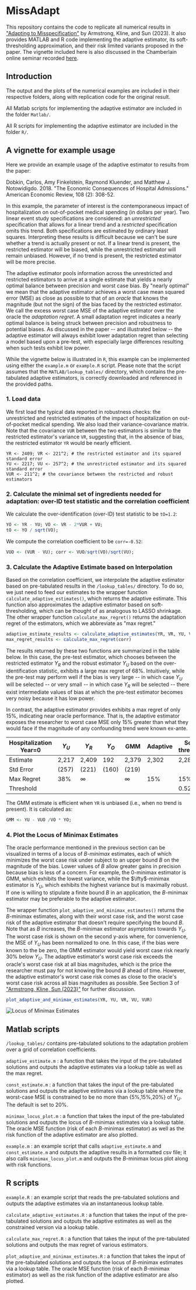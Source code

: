 # MissAdapt

This repository contains the code to replicate all numerical results in ["Adapting to Misspecification"](https://arxiv.org/pdf/2305.14265.pdf) by Armstrong, Kline, and Sun (2023).  It also provides MATLAB and R code implementing the adaptive estimator, its soft-thresholding approximation, and their risk limited variants proposed in the paper.  The vignette included here is also discussed in the Chamberlain online seminar recorded [here](https://youtu.be/JrDsCW-1h6A).


## Introduction
The output and the plots of the numerical examples are included in their respective folders, along with replication code for the original result.

All Matlab scripts for implementing the adaptive estimator are included in the folder `Matlab/`.   

All R scripts for implementing the adaptive estimator are included in the folder `R/`.  

## A vignette for example usage
Here we provide an example usage of the adaptive estimator to results from the paper:  

Dobkin, Carlos, Amy Finkelstein, Raymond Kluender, and Matthew J. Notowidigdo. 2018. "The Economic Consequences of Hospital Admissions." American Economic Review, 108 (2): 308-52.

In this example, the parameter of interest is the contemporaneous impact of hospitalization on out-of-pocket medical spending (in dollars per year). Two linear event study specifications are considered: an *unrestricted* specification that allows for a linear trend and a *restricted* specification omits this trend. Both specifications are estimated by ordinary least squares. Interpreting these results is difficult because we can't be sure whether a trend is actually present or not. If a linear trend is present, the restricted estimator will be biased, while the unrestricted estimator will remain unbiased. However, if no trend is present, the restricted estimator will be more precise. 

The adaptive estimator pools information across the unrestricted and restricted estimators to arrive at a single estimate that yields a nearly optimal balance between precision and worst case bias. By "nearly optimal" we mean that the adaptive estimator achieves a worst case mean squared error (MSE) as close as possible to that of an *oracle* that knows the magnitude (but not the sign) of the bias faced by the restricted estimator. We call the excess worst case MSE of the adaptive estimator over the oracle the *adaptation regret*. A small adaptation regret indicates a nearly optimal balance is being struck between precision and robustness to potential biases. As discussed in the paper -- and illustrated below -- the adaptive estimator will always exhibit lower adaptation regret than selecting a model based upon a pre-test, with especially large differences resulting when such tests exhibit low power.

While the vignette below is illustrated in `R`, this example can be implemented using either the `example.m` or `example.R` script.  Please note that the script assumes that the `MATLAB/lookup_tables/` directory, which contains the pre-tabulated adaptive estimators, is correctly downloaded and referenced in the provided paths.
	
### 1. Load data
We first load the typical data reported in robustness checks: the unrestricted and restricted estimates of the impact of hospitalization on out-of-pocket medical spending. We also load their variance-covariance matrix. Note that the covariance `VUR` between the two estimators is similar to the restricted estimator's variance `VR`, suggesting that, in the absence of bias, the restricted estimator `YR` would be nearly efficient. 
```
YR <- 2409; VR <- 221^2; # the restricted estimator and its squared standard error
YU <- 2217; VU <- 257^2; # the unrestricted estimator and its squared standard error
VUR <- 211^2; # the covariance between the restricted and robust estimators
```
### 2. Calculate the minimal set of ingredients needed for adaptation: over-ID test statistic and the correlation coefficient
We calculate the over-identification (over-ID) test statistic to be `tO=1.2`:
```r
YO <- YR - YU; VO <- VR - 2*VUR + VU;
tO <- YO / sqrt(VO);
```
We compute the correlation coefficient to be `corr=-0.52`:
```r
VUO <- (VUR - VU); corr <- VUO/sqrt(VO)/sqrt(VU);
```

### 3. Calculate the Adaptive Estimate based on Interpolation
Based on the correlation coefficient, we interpolate the adaptive estimator based on pre-tabulated results in the `/lookup_tables/` directory. To do so, we just need to feed our estimates to the wrapper function `calculate_adaptive_estimates()`, which returns the adaptive estimate. This function also approximates the adaptive estimator based on soft-thresholding, which can be thought of as analogous to LASSO shrinkage. The other wrapper function `calculate_max_regret()` returns the adaptation regret of the estimators, which we abbreviate as "max regret."   

```r
adaptive_estimate_results <- calculate_adaptive_estimates(YR, VR, YU, VU, VUR)
max_regret_results <- calculate_max_regret(corr)

```
The results returned by these two functions are summarized in the table below. In this case, the pre-test estimator, which chooses between the restricted estimator $Y_{R}$ and the robust estimator $Y_{U}$ based on the over-identification statistic, exhibits a large max regret of 68%. Intuitively, while the pre-test may perform well if the bias is very large -- in which case $Y_{U}$ will be selected -- or very small -- in which case $Y_{R}$ will be selected -- there exist intermediate values of bias at which the pre-test estimator becomes very noisy because it has low power.

In contrast, the adaptive estimator provides exhibits a max regret of only 15%, indicating near oracle performance. That is, the adaptive estimator exposes the researcher to worst case MSE only 15% greater than what they would face if the magnitude of any confounding trend were known ex-ante.


| Hospitalization Year=0 | $Y_{U}$    | $Y_{R}$ | $Y_O$  |   GMM   | Adaptive | Soft-threshold | Pre-test  |
|-----------|------------|---------|--------|---------|----------|-----------|-------|
| Estimate   | 2,217   | 2,409  | 192     | 2,379    | 2,302     | 2,287 |  2,409  |
|Std Error  | (257)   | (221)  | (160)   | (219)    |           |       |       |
|Max Regret | 38%     | ∞      |       |  ∞       | 15%        | 15%       | 68%   |
| Threshold  |        |         |        |         |          | 0.52      | 1.96  |

The GMM estimate is efficient when `YR` is unbiased (i.e., when no trend is present).  It is calculated as:
```r
GMM <- YU - VUO /VO * YO;
```
### 4. Plot the Locus of Minimax Estimates 
The oracle performance mentioned in the previous section can be visualized in terms of a locus of *$B$-minimax* estimates, each of which minimizes the worst case risk under subject to an upper bound $B$ on the magnitude of the bias. Lower values of $B$ allow greater gains in precision because bias is less of a concern. For example, the $0$-minimax estimator is GMM, which exhibits the lowest variance, while the $\ifty$-minimax estimator is $Y_U$, which exhibits the highest variance but is maximally robust. If one is willing to stipulate a finite bound $B$ in an application, the $B$-minimax estimator may be preferable to the adaptive estimator.

The wrapper function `plot_adaptive_and_minimax_estimates()` returns the $B$-minimax estimates, along with their worst case risk, and the worst case risk of the adaptive estimator that doesn't require specifying the bound $B$. Note that as $B$ increases, the $B$-minimax estimator asymptotes towards $Y_U$. The worst case risk is shown on the second y-axis where, for convenience, the MSE of $Y_U$ has been normalized to one. In this case, if the bias were known to the be zero, the GMM estimator would yield worst case risk nearly 30\% below $Y_U$. The adaptive estimator's worst case risk exceeds the oracle's worst case risk at all bias magnitudes, which is the price the researcher must pay for not knowing the bound $B$ ahead of time. However, the adaptive estimator's worst case risk comes as close to the oracle's worst case risk across all bias magnitudes as possible. See Section 3 of ["Armstrong, Kline, Sun (2023)"](https://arxiv.org/pdf/2305.14265.pdf) for further discussion.
```r
plot_adaptive_and_minimax_estimates(YR, YU, VR, VU, VUR)  
```
![Locus of Minimax Estimates](./R/minimax_locus_sigmatb_0.52_B9.png)

## Matlab scripts

`/lookup_tables/` contains pre-tabulated solutions to the adaptation problem over a grid of correlation coefficients.

`adaptive_estimate.m` : a function that takes the input of the pre-tabulated solutions and outputs the adaptive estimates via a lookup table as well as the max regret.

`const_estimate.m` : a function that takes the input of the pre-tabulated solutions and outputs the adaptive estimates via a lookup table where the worst-case MSE is constrained to be no more than {5%,15%,20%} of $Y_U$.  The default is set to 20%.

`minimax_locus_plot.m` : a function that takes the input of the pre-tabulated solutions and outputs the locus of $B$-minimax estimates via a lookup table.  The oracle MSE function (risk of each $B$-minimax estimator) as well as the risk function of the adaptive estimator are also plotted.

`example.m` : an example script that calls `adaptive_estimate.m` and `const_estimate.m` and outputs the adaptive results in a formatted csv file; it also calls `minimax_locus_plot.m` and outputs the $B$-minimax locus plot along with risk functions.

## R scripts

`example.R` : an example script that reads the pre-tabulated solutions and outputs the adaptive estimates via an instantaneous lookup table.

`calculate_adaptive_estimates.R` : a function that takes the input of the pre-tabulated solutions and outputs the adaptive estimates as well as the constrained version via a lookup table.

`calculate_max_regret.R` : a function that takes the input of the pre-tabulated solutions and outputs the max regret of various estimators.

`plot_adaptive_and_minimax_estimates.R` : a function that takes the input of the pre-tabulated solutions and outputs the locus of $B$-minimax estimates via a lookup table.  The oracle MSE function (risk of each $B$-minimax estimator) as well as the risk function of the adaptive estimator are also plotted.
